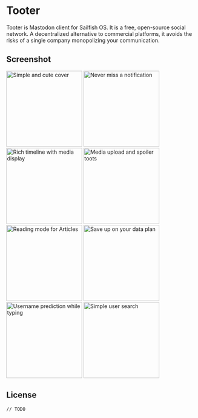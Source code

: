 # Tooter

Tooter is Mastodon client for Sailfish OS. It is a free, open-source social network. A decentralized alternative to commercial platforms, it avoids the risks of a single company monopolizing your communication. 

## Screenshot
<img width="200" title="Simple and cute cover" src="https://grave-design.com/images/tooter/sailfishos-tooter-cover.png"> <img width="200" title="Never miss a notification" src="https://grave-design.com/images/tooter/sailfishos-tooter-notifications.png"> <img width="200" title="Rich timeline with media display" src="https://grave-design.com/images/tooter/sailfishos-tooter-home.png"> <img width="200" title="Media upload and spoiler toots" src="https://grave-design.com/images/tooter/sailfishos-tooter-conversation.png"> <img width="200" title="Reading mode for Articles" src="https://grave-design.com/images/tooter/sailfishos-tooter-reading-mode.png"> <img width="200" title="Save up on your data plan" src="https://grave-design.com/images/tooter/sailfishos-tooter-settings.png"> <img width="200" title="Username prediction while typing" src="https://grave-design.com/images/tooter/sailfishos-tooter-autocomplete.png"> <img width="200" title="Simple user search" src="https://grave-design.com/images/tooter/sailfishos-tooter-usersearch.png">


## License
`// TODO`
